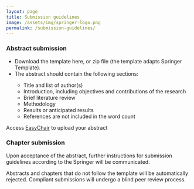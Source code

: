 ```yaml
---
layout: page
title: Submission guidelines
image: /assets/img/springer-logo.png
permalink: /submission-guidelines/
---
```


### Abstract submission
<ul>
    <li>Download the template here, or zip file (the template adapts Springer Template).</li>
    <li>The abstract should contain the following sections:</li>
    <ul>
        <li>Title and list of author(s)</li>
        <li>Introduction, including objectives and contributions of the research</li>
        <li>Brief literature review</li>
        <li>Methodology</li>
        <li>Results or anticipated results</li>
        <li>References are not included in the word count</li>
    </ul>
</ul>

Access <a href="https://easychair.org/conferences/?conf=isresearchvietnamboo0" target="\_blank">EasyChair</a> to upload your abstract

### Chapter submission
Upon acceptance of the abstract, further instructions for submission guidelines according to the Springer will be communicated.

Abstracts and chapters that do not follow the template will be automatically rejected. Compliant submissions will undergo a blind peer review process.